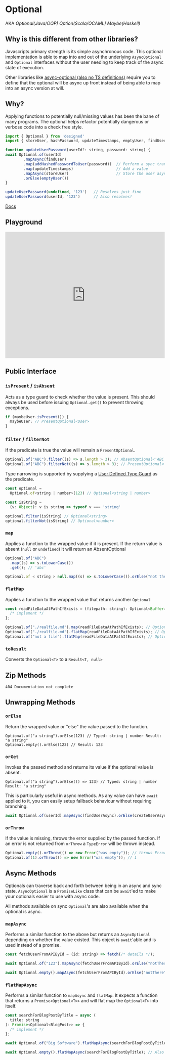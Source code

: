 # Optional

AKA _Optional(Java/OOP)_ _Option(Scala/OCAML)_ _Maybe(Haskell)_

## Why is this different from other libraries?

Javascripts primary strength is its simple asynchronous code. This optional
implementation is able to map into and out of the underlying `AsyncOptional`
and `Optional` interfaces without the user needing to keep track of the async
state of execution.

Other libraries like [async-optional (also no TS
definitions)](https://www.npmjs.com/package/async-optional) require you to
define that the optional will be async up front instead of being able to map
into an async version at will.

## Why?

Applying functions to potentially null/missing values has been the bane of many
programs. The optional helps refactor potentially dangerous or verbose code
into a check free style.

```js
import { Optional } from 'designed'
import { storeUser, hashPassword, updateTimestamps, emptyUser, findUser } from './UserRepo'

function updateUserPassword(userId?: string, password: string) {
await Optional.of(userId)
		.mapAsync(findUser)
		.map(addHashedPasswordToUser(password))  // Perform a sync transformation
		.map(updateTimestamps)                   // Add a value
		.mapAsync(storeUser)                     // Store the user asynchronously
		.orElse(emptyUser())
}

updateUserPassword(undefined, '123')   // Resolves just fine
updateUserPassword(userId, '123')      // Also resolves!
```

[Docs](tsdoc/classes/_optional_optional_.optional)

## Playground

<iframe height="400px" width="100%" src="https://repl.it/@JamesApple/designedOptional?lite=true" scrolling="no" frameborder="no" allowtransparency="true" allowfullscreen="true" sandbox="allow-forms allow-pointer-lock allow-popups allow-same-origin allow-scripts allow-modals"></iframe>

## Public Interface

### `isPresent` / `isAbsent`

Acts as a type guard to check whether the value is present. This should always
be used before issuing `Optional.get()` to prevent throwing exceptions.

```js
if (maybeUser.isPresent()) {
  maybeUser; // PresentOptional<User>
}
```

### `filter` / `filterNot`

If the predicate is true the value will remain a `PresentOptional`.

```js
Optional.of("ABC").filter((s) => s.length > 3); // AbsentOptional<'ABC'>
Optional.of("ABC").filterNot((s) => s.length > 3); // PresentOptional<'ABC'>
```

Type narrowing is supported by supplying a [User Defined Type Guard](https://www.typescriptlang.org/docs/handbook/advanced-types.html#user-defined-type-guards) as the predicate.

```js
const optional =
  Optional.of<string | number>(123) // Optional<string | number>

const isString =
  (v: Object): v is string => typeof v === 'string'

optional.filter(isString) // Optional<string>
optional.filterNot(isString) // Optional<number>
```

### `map`

Applies a function to the wrapped value if it is present. If the return value
is absent (`null` or `undefined`) it will return an AbsentOptional

```js
Optional.of("ABC")
  .map((s) => s.toLowerCase())
  .get(); // 'abc'

Optional.of < string > null.map((s) => s.toLowerCase()).orElse("not there"); // 'not there'
```

### `flatMap`

Applies a function to the wrapped value that returns another `Optional`

```js
const readFileDataAtPathIfExists = (filepath: string): Optional<Buffer> => {
  /* implement */
};

Optional.of("./realfile.md").map(readFileDataAtPathIfExists); // Optional<Optional<Buffer>>
Optional.of("./realfile.md").flatMap(readFileDataAtPathIfExists); // Optional<Buffer>
Optional.of("not a file").flatMap(readFileDataAtPathIfExists); // Optional<Buffer>
```

### `toResult`

Converts the `Optional<T>` to a `Result<T, null>`

## Zip Methods

```
404 Documentation not complete
```

## Unwrapping Methods

### `orElse`

Return the wrapped value or "else" the value passed to the function.

```
Optional.of("a string").orElse(123) // Typed: string | number Result: "a string"
Optional.empty().orElse(123) // Result: 123
```

### `orGet`

Invokes the passed method and returns its value if the optional value is absent.

```
Optional.of("a string").orElse(() => 123) // Typed: string | number Result: "a string"
```

This is particularly useful in async methods. As any value can have `await`
applied to it, you can easily setup fallback behaviour without requiring branching.

```js
await Optional.of(userId).mapAsync(findUserAsync).orElse(createUserAsync); // Will always return an `User`. createUserAsync is only invoked if the previous value is empty
```

### `orThrow`

If the value is missing, throws the error supplied by the passed function.
If an error is not returned from `orThrow` a `TypeError` will be thrown instead.

```js
Optional.empty().orThrow(() => new Error("was empty")); // throws Error
Optional.of(1).orThrow(() => new Error("was empty")); // 1
```

## Async Methods

Optionals can traverse back and forth between being in an async and sync state.
`AsyncOptional` is a `PromiseLike` class that can be `await`'ed to make your
optionals easier to use with async code.

All methods available on sync `Optional`'s are also available when the optional is async.

### `mapAsync`

Performs a similar function to the above but returns an `AsyncOptional`
depending on whether the value existed. This object is `await`'able and is used
instead of a promise.

```js
const fetchUserFromAPIById = (id: string) => fetch(/* details */);

await Optional.of("123").mapAsync(fetchUserFromAPIById).orElse("notThere"); // Fetch response

await Optional.empty().mapAsync(fetchUserFromAPIById).orElse("notThere"); // "notThere"
```

### `flatMapAsync`

Performs a similar function to `mapAsync` and `flatMap`. It expects a function
that returns a `Promise<Optional<T>>` and will flat map the `Optional<T>` into
itself.

```js
const searchForBlogPostByTitle = async (
  title: string
): Promise<Optional<BlogPost>> => {
  /* implement */
};

await Optional.of("Big Software").flatMapAsync(searchForBlogPostByTitle); // Resolves to Optional<BlogPost>

await Optional.empty().flatMapAsync(searchForBlogPostByTitle); // Also resolves to Optional<BlogPost>
```
